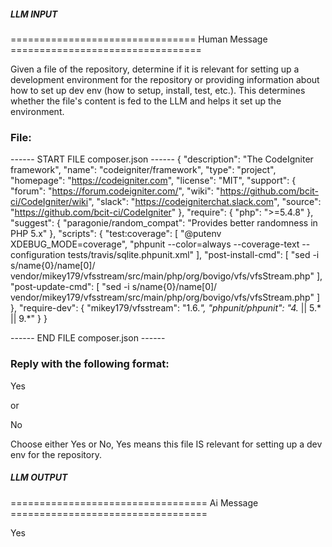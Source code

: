##### LLM INPUT #####
================================ Human Message =================================

Given a file of the repository, determine if it is relevant for setting up a development environment for the repository or providing information about how to set up dev env (how to setup, install, test, etc.). This determines whether the file's content is fed to the LLM and helps it set up the environment.

### File:
------ START FILE composer.json ------
{
	"description": "The CodeIgniter framework",
	"name": "codeigniter/framework",
	"type": "project",
	"homepage": "https://codeigniter.com",
	"license": "MIT",
	"support": {
		"forum": "https://forum.codeigniter.com/",
		"wiki": "https://github.com/bcit-ci/CodeIgniter/wiki",
		"slack": "https://codeigniterchat.slack.com",
		"source": "https://github.com/bcit-ci/CodeIgniter"
	},
	"require": {
		"php": ">=5.4.8"
	},
	"suggest": {
		"paragonie/random_compat": "Provides better randomness in PHP 5.x"
	},
	"scripts": {
		"test:coverage": [
			"@putenv XDEBUG_MODE=coverage",
			"phpunit --color=always --coverage-text --configuration tests/travis/sqlite.phpunit.xml"
		],
		"post-install-cmd": [
			"sed -i s/name{0}/name[0]/ vendor/mikey179/vfsstream/src/main/php/org/bovigo/vfs/vfsStream.php"
		],
		"post-update-cmd": [
			"sed -i s/name{0}/name[0]/ vendor/mikey179/vfsstream/src/main/php/org/bovigo/vfs/vfsStream.php"
		]
	},
	"require-dev": {
		"mikey179/vfsstream": "1.6.*",
		"phpunit/phpunit": "4.* || 5.* || 9.*"
	}
}

------ END FILE composer.json ------

### Reply with the following format:

<rel>Yes</rel>

or

<rel>No</rel>

Choose either Yes or No, Yes means this file IS relevant for setting up a dev env for the repository.

##### LLM OUTPUT #####
================================== Ai Message ==================================

<rel>Yes</rel>